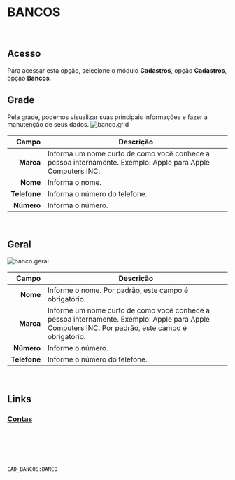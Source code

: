 # BANCOS
<br>

## Acesso
Para acessar esta opção, selecione o módulo **Cadastros**, opção **Cadastros**, opção **Bancos**.
<br>

## Grade
Pela grade, podemos visualizar suas principais informações e fazer a manutenção de seus dados.
![banco.grid](https://raw.githubusercontent.com/netforcews/docs-erp/master/cadastros/imagens/banco.grid.png)

Campo | Descrição
--:|---
**Marca** | Informa um nome curto de como você conhece a pessoa internamente. Exemplo: Apple para Apple Computers INC.
**Nome** | Informa o nome.
**Telefone** | Informa o número do telefone.
**Número** | Informa o número.
<br>

## Geral
![banco.geral](https://raw.githubusercontent.com/netforcews/docs-erp/master/cadastros/imagens/banco.geral.png)

Campo | Descrição
--:|---
**Nome** | Informe o nome. Por padrão, este campo é obrigatório.
**Marca** | Informe um nome curto de como você conhece a pessoa internamente. Exemplo: Apple para Apple Computers INC. Por padrão, este campo é obrigatório.
**Número** | Informe o número.
**Telefone** | Informe o número do telefone.
<br>

## Links
### [Contas](/geral/contacorrente.md)
<br>
<br>
<br>
<br>

```CAD_BANCOS:BANCO```
